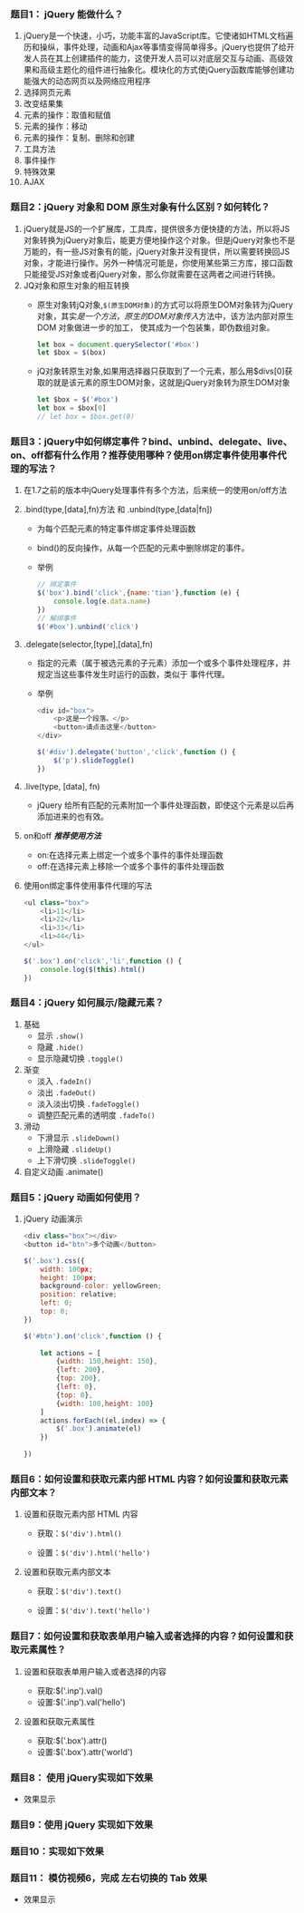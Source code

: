 ### 题目1： jQuery 能做什么？
1. jQuery是一个快速，小巧，功能丰富的JavaScript库。它使诸如HTML文档遍历和操纵，事件处理，动画和Ajax等事情变得简单得多。jQuery也提供了给开发人员在其上创建插件的能力，这使开发人员可以对底层交互与动画、高级效果和高级主题化的组件进行抽象化。模块化的方式使jQuery函数库能够创建功能强大的动态网页以及网络应用程序
2. 选择网页元素
3. 改变结果集
4. 元素的操作：取值和赋值
5. 元素的操作：移动
6. 元素的操作：复制、删除和创建
7. 工具方法
8. 事件操作
9. 特殊效果
10. AJAX

### 题目2：jQuery 对象和 DOM 原生对象有什么区别？如何转化？
1.  jQuery就是JS的一个扩展库，工具库，提供很多方便快捷的方法，所以将JS对象转换为jQuery对象后，能更方便地操作这个对象。但是jQuery对象也不是万能的，有一些JS对象有的能，jQuery对象并没有提供，所以需要转换回JS对象，才能进行操作。另外一种情况可能是，你使用某些第三方库，接口函数只能接受JS对象或者jQuery对象，那么你就需要在这两者之间进行转换。
2. JQ对象和原生对象的相互转换
    - 原生对象转jQ对象,`$(原生DOM对象)`的方式可以将原生DOM对象转为jQuery对象，其实$是一个方法，原生的DOM对象传入$方法中，该方法内部对原生 DOM 对象做进一步的加工， 使其成为一个包装集，即伪数组对象。
    
        ```javascript
        let box = document.querySelector('#box')
        let $box = $(box)
        ```
    - jQ对象转原生对象,如果用选择器只获取到了一个元素，那么用$divs[0]获取的就是该元素的原生DOM对象，这就是jQuery对象转为原生DOM对象
        
        ```javascript
        let $box = $('#box')
        let box = $box[0]
        // let box = $box.get(0)
        ```

### 题目3：jQuery中如何绑定事件？bind、unbind、delegate、live、on、off都有什么作用？推荐使用哪种？使用on绑定事件使用事件代理的写法？

1. 在1.7之前的版本中jQuery处理事件有多个方法，后来统一的使用on/off方法
2. .bind(type,[data],fn)方法 和 .unbind(type,[data|fn])
    - 为每个匹配元素的特定事件绑定事件处理函数
    - bind()的反向操作，从每一个匹配的元素中删除绑定的事件。        
    - 举例
    
        ```javascript
        // 绑定事件
        $('box').bind('click',{name:'tian'},function (e) {
            console.log(e.data.name)
        })
        // 解绑事件
        $('#box').unbind('click')
        ```
3. .delegate(selector,[type],[data],fn)
    - 指定的元素（属于被选元素的子元素）添加一个或多个事件处理程序，并规定当这些事件发生时运行的函数，类似于 事件代理。
    - 举例
    
        ```javascript
        <div id="box">
            <p>这是一个段落。</p>
            <button>请点击这里</button>
        </div>
        
        $('#div').delegate('button','click',function () {
            $('p').slideToggle()
        })
        ```
4. .live(type, [data], fn)
    - jQuery 给所有匹配的元素附加一个事件处理函数，即使这个元素是以后再添加进来的也有效。
5. on和off ***推荐使用方法***
    - on:在选择元素上绑定一个或多个事件的事件处理函数
    - off:在选择元素上移除一个或多个事件的事件处理函数

6. 使用on绑定事件使用事件代理的写法

    ```javascript
    <ul class="box">
        <li>11</li>
        <li>22</li>
        <li>33</li>
        <li>44</li>
    </ul>
    
    $('.box').on('click','li',function () {
        console.log($(this).html()
    })   
    ```    

### 题目4：jQuery 如何展示/隐藏元素？
1. 基础
    - 显示 `.show()`
    - 隐藏 `.hide()`
    - 显示隐藏切换 `.toggle()`
2. 渐变
    - 淡入 `.fadeIn()`
    - 淡出 `.fadeOut()`
    - 淡入淡出切换 `.fadeToggle()`
    - 调整匹配元素的透明度 `.fadeTo()`
3. 滑动
    - 下滑显示 `.slideDown()`
    - 上滑隐藏 `.slideUp()`
    - 上下滑切换 `.slideToggle()`
4. 自定义动画 .animate()

### 题目5：jQuery 动画如何使用？
1. jQuery 动画演示
    
    ```javascript
    <div class="box"></div>
    <button id="btn">多个动画</button>
    
    $('.box').css({
        width: 100px;
        height: 100px;
        background-color: yellowGreen;
        position: relative;
        left: 0;
        top: 0;
    })

    $('#btn').on('click',function () {
        
        let actions = [
            {width: 150,height: 150},
            {left: 200},
            {top: 200},
            {left: 0},
            {top: 0},
            {width: 100,height: 100}
        ]
        actions.forEach((el,index) => {
            $('.box').animate(el)
        })
        
    })
    
    ```

### 题目6：如何设置和获取元素内部 HTML 内容？如何设置和获取元素内部文本？
1. 设置和获取元素内部 HTML 内容 
    - 获取：`$('div').html()`
    
    - 设置：`$('div').html('hello')`
2. 设置和获取元素内部文本
    - 获取：`$('div').text()`

    - 设置：`$('div').text('hello')`

### 题目7：如何设置和获取表单用户输入或者选择的内容？如何设置和获取元素属性？
1. 设置和获取表单用户输入或者选择的内容
    - 获取:$('.inp').val()
    - 设置:$('.inp').val('hello')

2. 设置和获取元素属性
    - 获取:$('.box').attr()
    - 设置:$('.box').attr('world')

### 题目8： 使用 jQuery实现如下效果

- 效果显示 


### 题目9：使用 jQuery 实现如下效果

### 题目10：实现如下效果  

### 题目11： 模仿视频6，完成 左右切换的 Tab 效果

- 效果显示 

